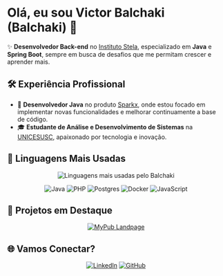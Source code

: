 
# Olá, eu sou Victor Balchaki (Balchaki) 👋

✨ **Desenvolvedor Back-end** no [Instituto Stela](https://www.institutostela.org.br/), especializado em **Java** e **Spring Boot**, sempre em busca de desafios que me permitam crescer e aprender mais.

## 🛠️ **Experiência Profissional**
- 🚀 **Desenvolvedor Java** no produto [Sparkx](https://www.sparkx.com.br/), onde estou focado em implementar novas funcionalidades e melhorar continuamente a base de código.
- 🎓 **Estudante de Análise e Desenvolvimento de Sistemas** na [UNICESUSC](https://www.unicesusc.edu.br/), apaixonado por tecnologia e inovação.

## 🚀 **Linguagens Mais Usadas**
<p align="center">
  <img src="https://github-readme-stats.vercel.app/api/top-langs/?username=Balchaki&layout=compact&theme=radical" alt="Linguagens mais usadas pelo Balchaki" />
</p>

<p align="center">
  <img src="https://img.shields.io/badge/Java-0A66C2?style=for-the-badge&logo=openjdk&logoColor=white" alt="Java" />
  <img src="https://img.shields.io/badge/PHP-0A66C2?style=for-the-badge&logo=php&logoColor=white" alt="PHP" />
  <img src="https://img.shields.io/badge/postgresql-4169e1?style=for-the-badge&logo=postgresql&logoColor=white" alt="Postgres" />
  <img src="https://img.shields.io/badge/docker-0A66C2?style=for-the-badge&logo=docker&logoColor=white" alt="Docker" />
  <img src="https://img.shields.io/badge/javascript-0A66C2?style=for-the-badge&logo=javascript&logoColor=white" alt="JavaScript" />
</p>

## 📌 **Projetos em Destaque**
<p align="center">
  <a href="https://github.com/Balchaki/MyPub-Landpage">
    <img src="https://github-readme-stats.vercel.app/api/pin/?username=Balchaki&repo=MyPub-Landpage&theme=radical" alt="MyPub Landpage" />
  </a>
</p>

## 🌐 **Vamos Conectar?**
<p align="center">
  <a href="https://www.linkedin.com/in/victor-balchaki-56898b196/"><img alt="LinkedIn" src="https://img.shields.io/badge/LinkedIn-0A66C2?style=for-the-badge&logo=linkedin&logoColor=white"></a>
  <a href="https://github.com/Balchaki"><img alt="GitHub" src="https://img.shields.io/badge/GitHub-171515?style=for-the-badge&logo=github&logoColor=white"></a>
</p>
